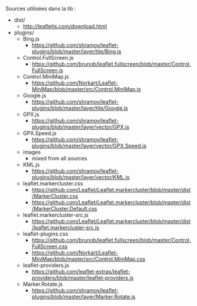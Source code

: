 Sources utilisées dans la lib :

* dist/
	* http://leafletjs.com/download.html
* plugins/
	* Bing.js
		* https://github.com/shramov/leaflet-plugins/blob/master/layer/tile/Bing.js
	* Control.FullScreen.js
		* https://github.com/brunob/leaflet.fullscreen/blob/master/Control.FullScreen.js
	* Control.MiniMap.js
		* https://github.com/Norkart/Leaflet-MiniMap/blob/master/src/Control.MiniMap.js
	* Google.js
		* https://github.com/shramov/leaflet-plugins/blob/master/layer/tile/Google.js
	* GPX.js
		* https://github.com/shramov/leaflet-plugins/blob/master/layer/vector/GPX.js
	* GPX.Speed.js
		* https://github.com/shramov/leaflet-plugins/blob/master/layer/vector/GPX.Speed.js
	* images
		* mixed from all sources
	* KML.js
		* https://github.com/shramov/leaflet-plugins/blob/master/layer/vector/KML.js
	* leaflet.markercluster.css
		* https://github.com/Leaflet/Leaflet.markercluster/blob/master/dist/MarkerCluster.css
		* https://github.com/Leaflet/Leaflet.markercluster/blob/master/dist/MarkerCluster.Default.css
	* leaflet.markercluster-src.js
		* https://github.com/Leaflet/Leaflet.markercluster/blob/master/dist/leaflet.markercluster-src.js
	* leaflet-plugins.css
		* https://github.com/brunob/leaflet.fullscreen/blob/master/Control.FullScreen.css
		* https://github.com/Norkart/Leaflet-MiniMap/blob/master/src/Control.MiniMap.css
	* leaflet-providers.js
		* https://github.com/leaflet-extras/leaflet-providers/blob/master/leaflet-providers.js
	* Marker.Rotate.js
		* https://github.com/shramov/leaflet-plugins/blob/master/layer/Marker.Rotate.js
